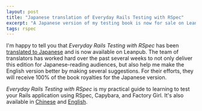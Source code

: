 ```yaml
---
layout: post
title: "Japanese translation of Everyday Rails Testing with RSpec"
excerpt: "A Japanese version of my testing book is now for sale on Leanpub."
tags: rspec
---
```


I'm happy to tell you that *Everyday Rails Testing with RSpec* has been [translated to Japanese](https://leanpub.com/everydayrailsrspec-jp) and is now available on Leanpub. The team of translators has worked hard over the past several weeks to not only deliver this edition for Japanese-reading audiences, but also help me make the English version better by making several suggestions. For their efforts, they will receive 100% of the book royalties for the Japanese version.

*Everyday Rails Testing with RSpec* is my practical guide to learning to test your Rails application using RSpec, Capybara, and Factory Girl. It's also available in [Chinese](https://leanpub.com/everydayrailsrspec-cn) and [English](https://leanpub.com/everydayrailsrspec).
